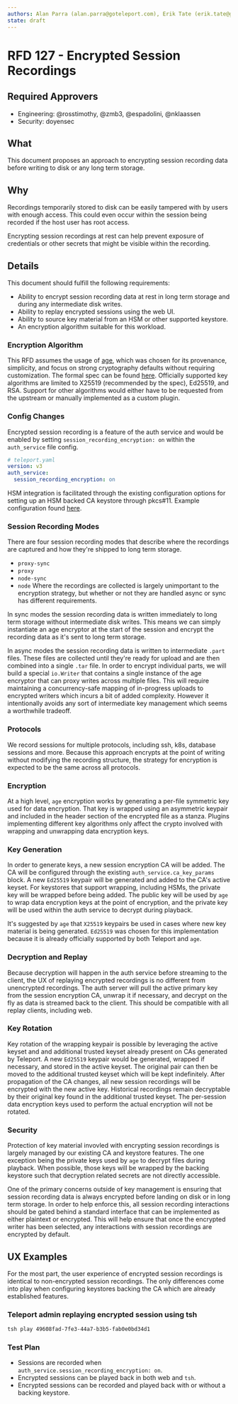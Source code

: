 ```yaml
---
authors: Alan Parra (alan.parra@goteleport.com), Erik Tate (erik.tate@goteleport.com) 
state: draft
---
```


# RFD 127 - Encrypted Session Recordings

## Required Approvers
* Engineering: @rosstimothy, @zmb3, @espadolini, @nklaassen
* Security: doyensec

## What

This document proposes an approach to encrypting session recording data before
writing to disk or any long term storage.

## Why

Recordings temporarily stored to disk can be easily tampered with by users with
enough access. This could even occur within the session being recorded if the
host user has root access.

Encrypting session recordings at rest can help prevent exposure of credentials
or other secrets that might be visible within the recording. 

## Details

This document should fulfill the following requirements:
- Ability to encrypt session recording data at rest in long term storage and
during any intermediate disk writes.
- Ability to replay encrypted sessions using the web UI.
- Ability to source key material from an HSM or other supported keystore.
- An encryption algorithm suitable for this workload.

### Encryption Algorithm

This RFD assumes the usage of [age](https://github.com/FiloSottile/age), which
was chosen for its provenance, simplicity, and focus on strong cryptography
defaults without requiring customization. The formal spec can be found
[here](https://age-encryption.org/v1). Officially supported key algorithms are
limited to X25519 (recommended by the spec), Ed25519, and RSA. Support for
other algorithms would either have to be requested from the upstream or
manually implemented as a custom plugin.

### Config Changes

Encrypted session recording is a feature of the auth service and would be
enabled by setting `session_recording_encryption: on` within the `auth_service`
file config.
```yaml
# teleport.yaml
version: v3
auth_service:
  session_recording_encryption: on
```
HSM integration is facilitated through the existing configuration
options for setting up an HSM backed CA keystore through pkcs#11. Example
configuration found [here](https://goteleport.com/docs/admin-guides/deploy-a-cluster/hsm/#step-25-configure-teleport).


### Session Recording Modes

There are four session recording modes that describe where the recordings are
captured and how they're shipped to long term storage.
- `proxy-sync`
- `proxy`
- `node-sync`
- `node`
Where the recordings are collected is largely unimportant to the encryption
strategy, but whether or not they are handled async or sync has different
requirements.

In sync modes the session recording data is written immediately to long term
storage without intermediate disk writes. This means we can simply instantiate
an age encryptor at the start of the session and encrypt the recording data as
it's sent to long term storage.

In async modes the session recording data is written to intermediate `.part`
files. These files are collected until they're ready for upload and are then
combined into a single `.tar` file. In order to encrypt individual parts, we
will build a special `io.Writer` that contains a single instance of the age
encryptor that can proxy writes across multiple files. This will require
maintaining a concurrency-safe mapping of in-progress uploads to encrypted
writers which incurs a bit of added complexity. However it intentionally avoids
any sort of intermediate key management which seems a worthwhile tradeoff.

### Protocols

We record sessions for multiple protocols, including ssh, k8s, database
sessions and more. Because this approach encrypts at the point of writing
without modifying the recording structure, the strategy for encryption is
expected to be the same across all protocols.

### Encryption

At a high level, `age` encryption works by generating a per-file symmetric key
used for data encryption. That key is wrapped using an asymmetric keypair and
included in the header section of the encrypted file as a stanza. Plugins
implementing different key algorithms only affect the crypto involved with
wrapping and unwrapping data encryption keys.

### Key Generation

In order to generate keys, a new session encryption CA will be added. The CA
will be configured through the existing `auth_service.ca_key_params` block.
A new `Ed25519` keypair will be generated and added to the CA's active keyset.
For keystores that support wrapping, including HSMs, the private key will be
wrapped before being added. The public key will be used by `age` to wrap data
encryption keys at the point of encryption, and the private key will be used
within the auth service to decrypt during playback.

It's suggested by `age` that `X25519` keypairs be used in cases where new key
material is being generated. `Ed25519` was chosen for this implementation
because it is already officially supported by both Teleport and `age`.

### Decryption and Replay

Because decryption will happen in the auth service before streaming to the
client, the UX of replaying encrypted recordings is no different from
unencrypted recordings. The auth server will pull the active primary key from
the session encryption CA, unwrap it if necessary, and decrypt on
the fly as data is streamed back to the client. This should be compatible with
all replay clients, including web.

### Key Rotation

Key rotation of the wrapping keypair is possible by leveraging the active
keyset and and additional trusted keyset already present on CAs generated by
Teleport. A new `Ed25519` keypair would be generated, wrapped if necessary, and
stored in the active keyset. The original pair can then be moved to the
additional trusted keyset which will be kept indefinitely. After propagation of
the CA changes, all new session recordings will be encrypted with the new
active key. Historical recordings remain decryptable by their original key
found in the additional trusted keyset. The per-session data encryption keys
used to perform the actual encryption will not be rotated.

### Security

Protection of key material invovled with encrypting session recordings is
largely managed by our existing CA and keystore features. The one exception
being the private keys used by `age` to decrypt files during playback. When
possible, those keys will be wrapped by the backing keystore such that
decryption related secrets are not directly accessible.

One of the primary concerns outside of key management is ensuring that session
recording data is always encrypted before landing on disk or in long term
storage. In order to help enforce this, all session recording interactions
should be gated behind a standard interface that can be implemented as either
plaintext or encrypted. This will help ensure that once the encrypted writer
has been selected, any interactions with session recordings are encrypted by
default.

## UX Examples

For the most part, the user experience of encrypted session recordings is
identical to non-encrypted session recordings. The only differences come into
play when configuring keystores backing the CA which are already established
features.

### Teleport admin replaying encrypted session using tsh
```bash
tsh play 49608fad-7fe3-44a7-b3b5-fab0e0bd34d1
```

### Test Plan
- Sessions are recorded when `auth_service.session_recording_encryption: on`.
- Encrypted sessions can be played back in both web and `tsh`.
- Encrypted sessions can be recorded and played back with or without a backing
keystore.
